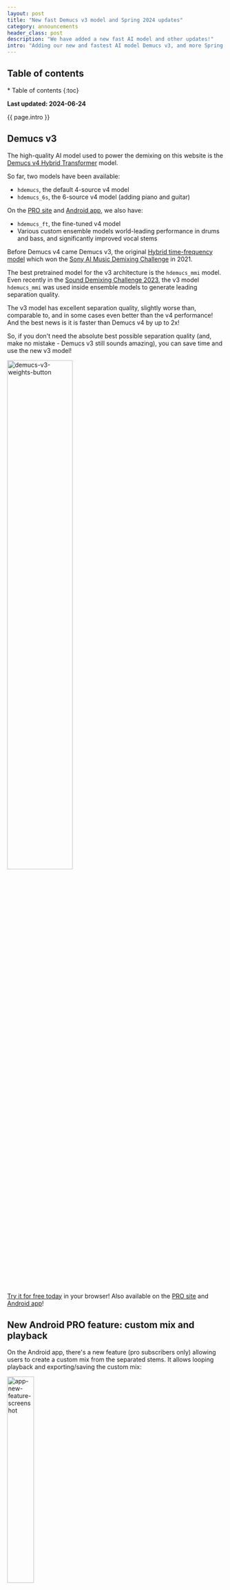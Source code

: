 ```yaml
---
layout: post
title: "New fast Demucs v3 model and Spring 2024 updates"
category: announcements
header_class: post
description: "We have added a new fast AI model and other updates!"
intro: "Adding our new and fastest AI model Demucs v3, and more Spring features!"
---
```


<h2>Table of contents</h2>
* Table of contents
{:toc}

<span class="blog-highlight">**Last updated: 2024-06-24**</span>

{{ page.intro }}

## Demucs v3

The high-quality AI model used to power the demixing on this website is the [Demucs v4 Hybrid Transformer](https://github.com/facebookresearch/demucs) model.

So far, two models have been available:
* `hdemucs`, the default 4-source v4 model
* `hdemucs_6s`, the 6-source v4 model (adding piano and guitar)

On the [PRO site](/) and [Android app](/android), we also have:
* `hdemucs_ft`, the fine-tuned v4 model
* Various custom ensemble models world-leading performance in drums and bass, and significantly improved vocal stems

Before Demucs v4 came Demucs v3, the original [Hybrid time-frequency model](https://github.com/facebookresearch/demucs/tree/v3) which won the [Sony AI Music Demixing Challenge](https://www.aicrowd.com/challenges/music-demixing-challenge-ismir-2021) in 2021.

The best pretrained model for the v3 architecture is the `hdemucs_mmi` model. Even recently in the [Sound Demixing Challenge 2023](https://www.aicrowd.com/challenges/sound-demixing-challenge-2023), the v3 model `hdemucs_mmi` was used inside ensemble models to generate leading separation quality.

The v3 model has excellent separation quality, slightly worse than, comparable to, and in some cases even better than the v4 performance! And the best news is <span class="blog-highlight">it is faster than Demucs v4 by up to 2x</span>!

So, if you don't need the absolute best possible separation quality (and, make no mistake - Demucs v3 still sounds amazing), you can save time and use the new v3 model!

<img src="/assets/blog/post8/v3_button.webp" width="55%" alt="demucs-v3-weights-button"/>

[Try it for free today](https://freemusicdemixer.com/#free-demixer-app) in your browser! Also available on the [PRO site](/) and [Android app](/android)!

## New Android PRO feature: custom mix and playback

On the Android app, there's a new feature (pro subscribers only) allowing users to create a custom mix from the separated stems. It allows looping playback and exporting/saving the custom mix:

<img src="/assets/blog/post8/app_custom_mix.webp" alt="app-new-feature-screenshot" width="35%"/>

One idea for this being useful is for practicing music: separate a section of a song, remove the stem you want to practice, and play the mix in a loop while playing your piece over and over again. Alternatively, _only_ include the stem you want to practice and try to match it!

Custom mixes should also allow for some very basic experimentation for content creators and beat makers to have some flexibility on the separated stems and the ability to combine them in a custom way directly in the Music Demixer app.

Of course, for real music creation features, I would always suggest using the stems exported by music demixer inside a real music creation app/tool, digital audio workstation, or music making software designed for mixing and production (like Audacity, Reaper, JUCE, etc.).

## Coming soon: iOS app

We recently demoed Music Demixer (the app and website) at a Music Technology conference, and the #1 demand from potential clients is becoming clearer and clearer: <span class="blog-higlight">an iPhone app</span>. iOS devices and iPhones are used heavily by musicians and music creators.

We have started the process of experimenting with iOS development, and hope to bring the iPhone as an additional platform for the app in the coming year.
